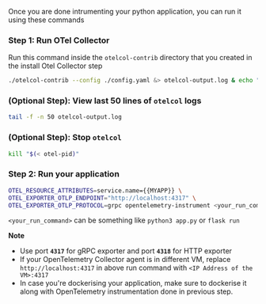 Once you are done intrumenting your python application, you can run it using these commands

### Step 1: Run OTel Collector
 Run this command inside the `otelcol-contrib` directory that you created in the install Otel Collector step

```bash
./otelcol-contrib --config ./config.yaml &> otelcol-output.log & echo "$!" > otel-pid
```
### (Optional Step): View last 50 lines of `otelcol` logs
```bash
tail -f -n 50 otelcol-output.log
```

### (Optional Step): Stop `otelcol`
```bash
kill "$(< otel-pid)"
```

### Step 2: Run your application
```bash
OTEL_RESOURCE_ATTRIBUTES=service.name={{MYAPP}} \
OTEL_EXPORTER_OTLP_ENDPOINT="http://localhost:4317" \
OTEL_EXPORTER_OTLP_PROTOCOL=grpc opentelemetry-instrument <your_run_command>
```

`<your_run_command>` can be something like `python3 app.py` or `flask run`

**Note**
- Use port **`4317`** for gRPC exporter and port **`4318`** for HTTP exporter
- If your OpenTelemetry Collector agent is in different VM, replace `http://localhost:4317` in above run command with `<IP Address of the VM>:4317`
- In case you're dockerising your application, make sure to dockerise it along with OpenTelemetry instrumentation done in previous step.


